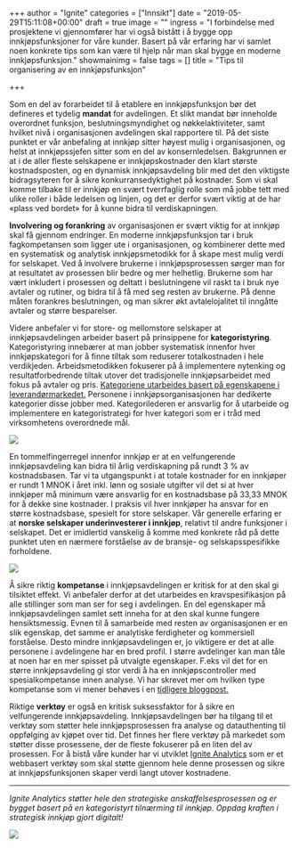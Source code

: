 +++
author = "Ignite"
categories = ["Innsikt"]
date = "2019-05-29T15:11:08+00:00"
draft = true
image = ""
ingress = "I forbindelse med prosjektene vi gjennomfører har vi også bistått i å bygge opp innkjøpsfunksjoner for våre kunder. Basert på vår erfaring har vi samlet noen konkrete tips som kan være til hjelp når man skal bygge en moderne innkjøpsfunksjon."
showmainimg = false
tags = []
title = "Tips til organisering av en innkjøpsfunksjon"

+++

Som en del av forarbeidet til å etablere en innkjøpsfunksjon bør det defineres et tydelig **mandat** for avdelingen. Et slikt mandat bør inneholde overordnet funksjon, beslutningsmyndighet og nøkkelaktiviteter, samt hvilket nivå i organisasjonen avdelingen skal rapportere til. På det siste punktet er vår anbefaling at innkjøp sitter høyest mulig i organisasjonen, og helst at innkjøpssjefen sitter som en del av konsernledelsen. Bakgrunnen er at i de aller fleste selskapene er innkjøpskostnader den klart største kostnadsposten, og en dynamisk innkjøpsavdeling blir med det den viktigste bidragsyteren for å sikre konkurransedyktighet på kostnader. Som vi skal komme tilbake til er innkjøp en svært tverrfaglig rolle som må jobbe tett med ulike roller i både ledelsen og linjen, og det er derfor svært viktig at de har «plass ved bordet» for å kunne bidra til verdiskapningen.

**Involvering og forankring** av organisasjonen er svært viktig for at innkjøp skal få gjennom endringer. En moderne innkjøpsfunksjon tar i bruk fagkompetansen som ligger ute i organisasjonen, og kombinerer dette med en systematisk og analytisk innkjøpsmetodikk for å skape mest mulig verdi for selskapet. Ved å involvere brukerne i innkjøpsprosessen sørger man for at resultatet av prosessen blir bedre og mer helhetlig. Brukerne som har vært inkludert i prosessen og deltatt i beslutningene vil raskt ta i bruk nye avtaler og rutiner, og bidra til å få med seg resten av brukerne. På denne måten forankres beslutningen, og man sikrer økt avtalelojalitet til inngåtte avtaler og større besparelser.

Videre anbefaler vi for store- og mellomstore selskaper at innkjøpsavdelingen arbeider basert på prinsippene for **kategoristyring**. Kategoristyring innebærer at man jobber systematisk innenfor hver innkjøpskategori for å finne tiltak som reduserer totalkostnaden i hele verdikjeden. Arbeidsmetodikken fokuserer på å implementere nytenking og resultatforbedrende tiltak utover det tradisjonelle innkjøpsarbeidet med fokus på avtaler og pris. [Kategoriene utarbeides basert på egenskapene i leverandørmarkedet.](https://www.ignite.no/oversikt-over-innkjop-og-leverandorer-nokkelen-til-effektiv-kategoristyring/) Personene i innkjøpsorganisasjonen har dedikerte kategorier disse jobber med. Kategorilederen er ansvarlig for å utarbeide og implementere en kategoristrategi for hver kategori som er i tråd med virksomhetens overordnede mål.

![](https://cdn-images-1.medium.com/max/800/1*4-DPDYMiddTot4H49P1Wlw.png)

En tommelfingerregel innenfor innkjøp er at en velfungerende innkjøpsavdeling kan bidra til årlig verdiskapning på rundt 3 % av kostnadsbasen. Tar vi ta utgangspunkt i at totale kostnader for en innkjøper er rundt 1 MNOK i året inkl. lønn og sosiale utgifter vil det si at hver innkjøper må minimum være ansvarlig for en kostnadsbase på 33,33 MNOK for å dekke sine kostnader. I praksis vil hver innkjøper ha ansvar for en større kostnadsbase, spesielt for store selskaper. Vår generelle erfaring er at **norske selskaper underinvesterer i innkjøp**, relativt til andre funksjoner i selskapet. Det er imidlertid vanskelig å komme med konkrete råd på dette punktet uten en nærmere forståelse av de bransje- og selskapsspesifikke forholdene.

![](https://cdn-images-1.medium.com/max/800/1*JRPViLxv0_dSoSA6TI0ZJA.jpeg)

Å sikre riktig **kompetanse** i innkjøpsavdelingen er kritisk for at den skal gi tilsiktet effekt. Vi anbefaler derfor at det utarbeides en kravspesifikasjon på alle stillinger som man ser for seg i avdelingen. En del egenskaper må innkjøpsavdelingen samlet sett inneha for at den skal kunne fungere hensiktsmessig. Evnen til å samarbeide med resten av organisasjonen er en slik egenskap, det samme er analytiske ferdigheter og kommersiell forståelse. Desto mindre innkjøpsavdelingen er, jo viktigere er det at alle personene i avdelingene har en bred profil. I større avdelinger kan man tåle at noen har en mer spisset på utvalgte egenskaper. F.eks vil det for en større innkjøpsavdeling gi stor verdi å ha en innkjøpscontroller med spesialkompetanse innen analyse. Vi har skrevet mer om hvilken type kompetanse som vi mener behøves i en [tidligere bloggpost.](https://www.ignite.no/innkjop-et-uforlost-potensial-i-ditt-selskap/)

Riktige **verktøy** er også en kritisk suksessfaktor for å sikre en velfungerende innkjøpsavdeling. Innkjøpsavdelingen bør ha tilgang til et verktøy som støtter hele innkjøpsprosessen fra analyse og datauthenting til oppfølging av kjøpet over tid. Det finnes her flere verktøy på markedet som støtter disse prosessene, der de fleste fokuserer på en liten del av prosessen. For å bistå våre kunder har vi utviklet [Ignite Analytics](https://www.ignite.no/ignite-analytics/) som er et webbasert verktøy som skal støtte gjennom hele denne prosessen og sikre at innkjøpsfunksjonen skaper verdi langt utover kostnadene.

***

_Ignite Analytics støtter hele den strategiske anskaffelsesprosessen og er bygget basert på en kategoristyrt tilnærming til innkjøp. Oppdag kraften i strategisk innkjøp gjort digitalt!_

[![](https://cdn-images-1.medium.com/max/800/1*wNfW3gtCL-EO9XYJOYYSnQ.png)](https://www.ignite.no/ignite-analytics/demo/)